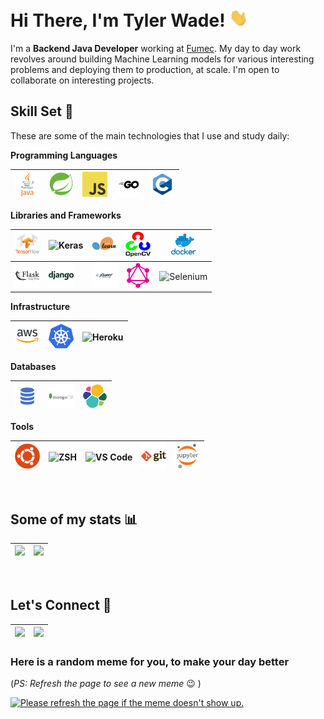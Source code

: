 
<h1>Hi There, I'm Tyler Wade! <img  src="https://raw.githubusercontent.com/ABSphreak/ABSphreak/master/gifs/Hi.gif" width="30px"></h1>

I'm a **Backend Java Developer** working at [Fumec](http://www.fumec.br/). My day to day work revolves around building Machine Learning models for various interesting problems and deploying them to production, at scale. I'm open to collaborate on interesting projects.

## Skill Set :muscle:

These are some of the main technologies that I use and study daily:


**Programming Languages**

<img title="Java" alt="Java" width="40px" src="https://raw.githubusercontent.com/github/explore/master/topics/java/java.png" />|<img alt="JS" title="Spring" width="40px" src="https://raw.githubusercontent.com/github/explore/master/topics/spring/spring.png">|<img alt="JavaScript" title="Javascript" width="40px" src="https://raw.githubusercontent.com/github/explore/main/topics/javascript/javascript.png">|<img title="Go" alt="Go" width="40px" src="https://raw.githubusercontent.com/github/explore/main/topics/go/go.png">|<img title="C" alt="C" width="40px" src="https://raw.githubusercontent.com/github/explore/master/topics/c/c.png">
|--|--|--|--|--|

**Libraries and Frameworks**

<img title="TensorFlow" alt="TensorFlow" width="40px" src="https://raw.githubusercontent.com/github/explore/master/topics/tensorflow/tensorflow.png">|<img title="Keras" alt="Keras" width="40px" src="https://upload.wikimedia.org/wikipedia/commons/thumb/a/ae/Keras_logo.svg/240px-Keras_logo.svg.png">|<img title="Scikit-Learn" alt="Scikit Learn" width="40px" src="https://raw.githubusercontent.com/github/explore/master/topics/scikit-learn/scikit-learn.png">|<img title="OpenCV" alt="OpenCV" width="40px" src="https://raw.githubusercontent.com/github/explore/master/topics/opencv/opencv.png">|<img title="Docker" alt="Docker" width="40px" src="https://raw.githubusercontent.com/github/explore/master/topics/docker/docker.png">
|--|--|--|--|--|
<img title="Flask" alt="Flask" width="40px" src="https://raw.githubusercontent.com/github/explore/master/topics/flask/flask.png">|<img title="Django" alt="Django" width="40px" src="https://raw.githubusercontent.com/github/explore/master/topics/django/django.png">|<img title="jQuery" alt="jQuery" width="40px" src="https://raw.githubusercontent.com/github/explore/master/topics/jquery/jquery.png">|<img title="GrahpQL" alt="GraphQL" width="40px" src="https://raw.githubusercontent.com/github/explore/master/topics/graphql/graphql.png">|<img title="Selenium" alt="Selenium" width="40px" src="https://img.icons8.com/color/48/000000/selenium-test-automation.png">

**Infrastructure**

<img title="AWS" alt="AWS" width="40px" src="https://raw.githubusercontent.com/github/explore/main/topics/aws/aws.png">|<img title="Kubernetes" alt="Kubernetes" width="40px" src="https://raw.githubusercontent.com/github/explore/main/topics/kubernetes/kubernetes.png">|<img title="Heroku" alt="Heroku" width="40px" src="https://img.icons8.com/color/48/000000/heroku.png">
|--|--|--|

**Databases**

<img title="SQL" alt="SQL" width="40px" src="https://raw.githubusercontent.com/github/explore/master/topics/sql/sql.png">|<img title="MongoDB" alt="MongoDB" width="40px" src="https://raw.githubusercontent.com/github/explore/master/topics/mongodb/mongodb.png">|<img title="ElasticSearch" alt="ElasticSearch" width="40px" src="https://raw.githubusercontent.com/github/explore/master/topics/elasticsearch/elasticsearch.png"> <br>
|--|--|--|

**Tools**

<img title="Ubuntu" alt="Ubuntu" width="40px" src="https://raw.githubusercontent.com/github/explore/master/topics/ubuntu/ubuntu.png">|<img title="ZSH" alt="ZSH" width="40px" src="https://s3.amazonaws.com/ohmyzsh/oh-my-zsh-logo.png">|<img title="VS Code" alt="VS Code" width="40px" src="https://img.icons8.com/fluent/48/000000/visual-studio-code-2019.png">|<img title="git" alt="git" width="40px" src="https://raw.githubusercontent.com/github/explore/master/topics/git/git.png">|<img title="Jupyter Notebook" alt="Jupyter" width="40px" src="https://raw.githubusercontent.com/github/explore/master/topics/jupyter-notebook/jupyter-notebook.png">
|--|--|--|--|--|
<br>

## Some of my stats :bar_chart:

<img src="https://github-readme-stats.vercel.app/api?username=tylergrandini&show_icons=true&theme=radical&include_all_commits=true">|<a href="https://stackoverflow.com/users/story/5679285"><img src="https://github-readme-stackoverflow.vercel.app/?userID=5679285&theme=dark" height="250"></a>
|--|--|

<br>

## Let's Connect :handshake:

<a href="https://www.linkedin.com/in/tusharmit/"><img src="https://cdn2.iconfinder.com/data/icons/social-media-2285/512/1_Linkedin_unofficial_colored_svg-128.png" width="40"></a>|<a href="https://www.kaggle.com/techytushar/"><img src="https://www.vectorlogo.zone/logos/kaggle/kaggle-icon.svg" width="40"></a>
|--|--|

### Here is a random meme for you, to make your day better
(*PS: Refresh the page to see a new meme* :wink: )

<a href="https://github.com/techytushar/random-memer"><img src='https://random-memer.herokuapp.com/' title="Meme" alt="Please refresh the page if the meme doesn't show up." height="400"></a>
